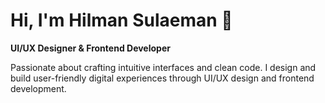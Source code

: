 # Hi, I'm Hilman Sulaeman 👋  
**UI/UX Designer & Frontend Developer**

Passionate about crafting intuitive interfaces and clean code. 
I design and build user-friendly digital experiences through UI/UX design and frontend development.  
